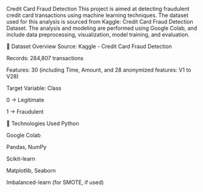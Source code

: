 Credit Card Fraud Detection
This project is aimed at detecting fraudulent credit card transactions using machine learning techniques. The dataset used for this analysis is sourced from Kaggle: Credit Card Fraud Detection Dataset. The analysis and modeling are performed using Google Colab, and include data preprocessing, visualization, model training, and evaluation.

📁 Dataset Overview
Source: Kaggle - Credit Card Fraud Detection

Records: 284,807 transactions

Features: 30 (including Time, Amount, and 28 anonymized features: V1 to V28)

Target Variable: Class

0 → Legitimate

1 → Fraudulent

🚀 Technologies Used
Python

Google Colab

Pandas, NumPy

Scikit-learn

Matplotlib, Seaborn

Imbalanced-learn (for SMOTE, if used)

